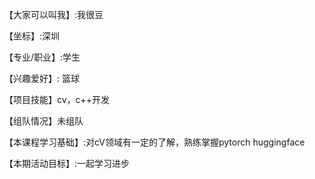 【大家可以叫我】:我很豆

【坐标】:深圳

【专业/职业】:学生

【兴趣爱好】: 篮球

【项目技能】cv，c++开发

【组队情况】未组队

【本课程学习基础】:对cV领域有一定的了解，熟练掌握pytorch huggingface

【本期活动目标】:一起学习进步
